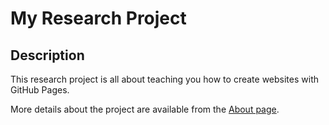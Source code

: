 # My Research Project

## Description
This research project is all about teaching you how to create websites with GitHub Pages.

More details about the project are available from the [About page](about.md).
